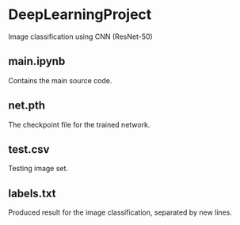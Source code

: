 # DeepLearningProject
Image classification using CNN (ResNet-50)

## main.ipynb
Contains the main source code.

## net.pth
The checkpoint file for the trained network.

## test.csv
Testing image set.

## labels.txt
Produced result for the image classification, separated by new lines.
